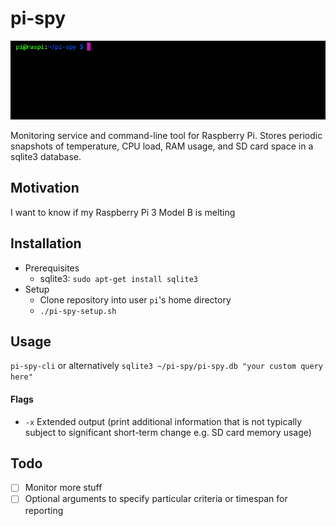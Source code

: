# pi-spy

![](pi-spy.gif)

Monitoring service and command-line tool for Raspberry Pi. Stores periodic snapshots of temperature, CPU load, RAM usage, and SD card space in a sqlite3 database.

## Motivation

I want to know if my Raspberry Pi 3 Model B is melting

## Installation

* Prerequisites
  * sqlite3: `sudo apt-get install sqlite3`
* Setup
  * Clone repository into user `pi`'s home directory
  * `./pi-spy-setup.sh`

## Usage

`pi-spy-cli` or alternatively `sqlite3 ~/pi-spy/pi-spy.db "your custom query here"`

#### Flags
 
 * `-x` Extended output (print additional information that is not typically subject to significant short-term change e.g. SD card memory usage)

## Todo

- [ ] Monitor more stuff
- [ ] Optional arguments to specify particular criteria or timespan for reporting
